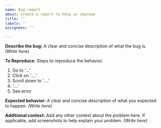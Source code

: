 ```yaml
---
name: Bug report
about: Create a report to help us improve
title: ''
labels: ''
assignees: ''

---
```


**Describe the bug:** A clear and concise description of what the bug is.
_(Write here)_

**To Reproduce:** Steps to reproduce the behavior.
1. Go to '...'
2. Click on '....'
3. Scroll down to '....'
4. '....'
5. See error

**Expected behavior:** A clear and concise description of what you expected to happen. 
_(Write here)_

**Additional context:** Add any other context about the problem here. If applicable, add screenshots to help explain your problem.
_(Write here)_

